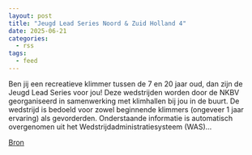 ```yaml
---
layout: post
title: "Jeugd Lead Series Noord & Zuid Holland 4"
date: 2025-06-21
categories: 
  - rss
tags: 
  - feed
---
```


<p>Ben jij een recreatieve klimmer tussen de 7 en 20 jaar oud, dan zijn de Jeugd Lead Series voor jou! Deze wedstrijden worden door de NKBV georganiseerd in samenwerking met klimhallen bij jou in de buurt. De wedstrijd is bedoeld voor zowel beginnende klimmers (ongeveer 1 jaar ervaring) als gevorderden. Onderstaande informatie is automatisch overgenomen uit het Wedstrijdadministratiesysteem (WAS)&hellip;</p>
<p><a href="https://www.klimkalender.nl/comp/jeugd-lead-series-noord-zuid-holland-4/" rel="noopener noreferrer" target="_blank">Bron</a></p>

